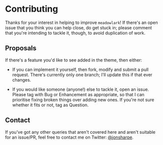 Contributing
============

Thanks for your interest in helping to improve `meadowlark`! If there's an
open issue that you think you can help close, do get stuck in; please comment
that you're intending to tackle it, though, to avoid duplication of work.

Proposals
---------

If there's a feature you'd like to see added in the theme, then either:

 - If you can implement it yourself, then fork, modify and submit a pull
   request. There's currently only one branch; I'll update this if that ever
   changes.

 - If you would like someone (anyone!) else to tackle it, open an issue. Please
   tag with Bug or Enhancement as appropriate, so that I can prioritise fixing
   broken things over adding new ones. If you're not sure whether it fits or
   not, tag as Question.

Contact
-------

If you've got any other queries that aren't covered here and aren't suitable
for an issue/PR, feel free to contact me on Twitter: [@jonsharpe][twitter].

  [twitter]: https://twitter.com/jonrsharpe
